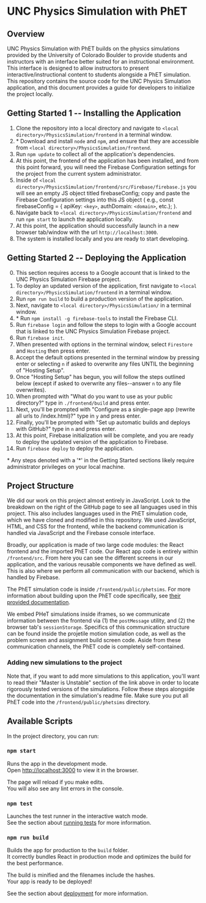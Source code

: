 # UNC Physics Simulation with PhET

## Overview
UNC Physics Simulation with PhET builds on the physics simulations provided by the University of Colorado Boulder to provide students and instructors with an interface better suited for an instructional environment. This interface is designed to allow instructors to present interactive/instructional content to students alongside a PhET simulation. This repository contains the source code for the UNC Physics Simulation application, and this document provides a guide for developers to initialize the project locally.

## Getting Started 1 -- Installing the Application
  1. Clone the repository into a local directory and navigate to `<local directory>/PhysicsSimulation/frontend` in a terminal window.
  2. \* Download and install `node` and `npm`, and ensure that they are accessible from `<local directory>/PhysicsSimulation/frontend`.
  3. Run `npm update` to collect all of the application's dependencies.
  4. At this point, the frontend of the application has been installed, and from this point forward, you will need the Firebase Configuration settings for the project from the current system administrator.
  6. Inside of `<local directory>/PhysicsSimulation/frontend/src/Firebase/firebase.js` you will see an empty JS object titled firebaseConfig; copy and paste the Firebase Configuration settings into this JS object ( e.g., const firebaseConfig = { apiKey: `<key>`, authDomain: `<domain>`, etc.}; ).
  7. Navigate back to `<local directory>/PhysicsSimulation/frontend` and run `npm start` to launch the application locally.
  8. At this point, the application should successfully launch in a new browser tab/window with the url `http://localhost:3000`.
  9. The system is installed locally and you are ready to start developing.

## Getting Started 2 -- Deploying the Application
  0. This section requires access to a Google account that is linked to the UNC Physics Simulation Firebase project.
  1. To deploy an updated version of the application, first navigate to `<local directory>/PhysicsSimulation/frontend` in a terminal window.
  2. Run `npm run build` to build a production version of the application.
  3. Next, navigate to `<local directory>/PhysicsSimulation/` in a terminal window.
  5. \* Run `npm install -g firebase-tools` to install the Firebase CLI.
  6. Run `firebase login` and follow the steps to login with a Google account that is linked to the UNC Physics Simulation Firebase project.
  7. Run `firebase init`.
  8. When presented with options in the terminal window, select `Firestore` and `Hosting` then press enter.
  9. Accept the default options presented in the terminal window by pressing enter or selecting `n` if asked to overwrite any files UNTIL the beginning of "Hosting Setup".
  11. Once "Hosting Setup" has begun, you will follow the steps outlined below (except if asked to overwrite any files--answer `n` to any file overwrites).
  12. When prompted with "What do you want to use as your public directory?" type in `./frontend/build` and press enter.
  13. Next, you'll be prompted with "Configure as a single-page app (rewrite all urls to /index.html)?" type in `y` and press enter.
  14. Finally, you'll be prompted with "Set up automatic builds and deploys with GitHub?" type in `n` and press enter.
  15. At this point, Firebase initialization will be complete, and you are ready to deploy the updated version of the application to Firebase.
  16. Run `firebase deploy` to deploy the application.

\* Any steps denoted with a '\*' in the Getting Started sections likely require administrator privileges on your local machine.

## Project Structure

We did our work on this project almost entirely in JavaScript. Look to the breakdown on the right of the GitHub page to see all languages used in this project. This also includes languages used in the PhET simulation code, which we have cloned and modified in this repository. We used JavaScript, HTML, and CSS for the frontend, while the backend communication is handled via JavaScript and the Firebase console interface.

Broadly, our application is made of two large code modules: the React frontend and the imported PhET code. Our React app code is entirely within `/frontend/src`. From here you can see the different screens in our application, and the various reusable components we have defined as well. This is also where we perform all communication with our backend, which is handled by Firebase.

The PhET simulation code is inside `/frontend/public/phetsims`. For more information about building upon the PhET code specifically, see [their provided documentation](https://github.com/phetsims/phet-info/blob/master/doc/phet-development-overview.md).

We embed PHeT simulations inside iframes, so we communicate information between the frontend via (1) the `postMessage` utility, and (2) the browser tab's `sessionStorage`. Specifics of this communication structure can be found inside the projetile motion simulation code, as well as the problem screen and assignment build screen code. Aside from these communication channels, the PhET code is completely self-contained.

### Adding new simulations to the project

Note that, if you want to add more simulations to this application, you'll want to read their "Master is Unstable" section of the link above in order to locate rigorously tested versions of the simulations. Follow these steps alongside the documentation in the simulation's readme file. Make sure you put all PhET code into the `/frontend/public/phetsims` directory.

## Available Scripts

In the project directory, you can run:

### `npm start`

Runs the app in the development mode.\
Open [http://localhost:3000](http://localhost:3000) to view it in the browser.

The page will reload if you make edits.\
You will also see any lint errors in the console.

### `npm test`

Launches the test runner in the interactive watch mode.\
See the section about [running tests](https://facebook.github.io/create-react-app/docs/running-tests) for more information.

### `npm run build`

Builds the app for production to the `build` folder.\
It correctly bundles React in production mode and optimizes the build for the best performance.

The build is minified and the filenames include the hashes.\
Your app is ready to be deployed!

See the section about [deployment](https://facebook.github.io/create-react-app/docs/deployment) for more information.
